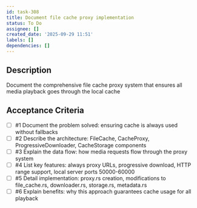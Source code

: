 ```yaml
---
id: task-308
title: Document file cache proxy implementation
status: To Do
assignee: []
created_date: '2025-09-29 11:51'
labels: []
dependencies: []
---
```


## Description

<!-- SECTION:DESCRIPTION:BEGIN -->
Document the comprehensive file cache proxy system that ensures all media playback goes through the local cache
<!-- SECTION:DESCRIPTION:END -->

## Acceptance Criteria
<!-- AC:BEGIN -->
- [ ] #1 Document the problem solved: ensuring cache is always used without fallbacks
- [ ] #2 Describe the architecture: FileCache, CacheProxy, ProgressiveDownloader, CacheStorage components
- [ ] #3 Explain the data flow: how media requests flow through the proxy system
- [ ] #4 List key features: always proxy URLs, progressive download, HTTP range support, local server ports 50000-60000
- [ ] #5 Detail implementation: proxy.rs creation, modifications to file_cache.rs, downloader.rs, storage.rs, metadata.rs
- [ ] #6 Explain benefits: why this approach guarantees cache usage for all playback
<!-- AC:END -->
